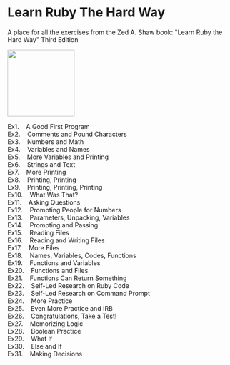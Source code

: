# Learn Ruby The Hard Way
A place for all the exercises from the Zed A. Shaw book: "Learn Ruby the Hard Way" Third Edition

[<img src="https://images-na.ssl-images-amazon.com/images/I/514%2BuJSdhhL._SY344_BO1,204,203,200_.jpg" width=150>](https://www.amazon.co.uk/Learn-Ruby-Hard-Way-Computational/dp/032188499X)

Ex1.&nbsp;&nbsp;&nbsp;&nbsp;A Good First Program\
Ex2.&nbsp;&nbsp;&nbsp;&nbsp;Comments and Pound Characters\
Ex3.&nbsp;&nbsp;&nbsp;&nbsp;Numbers and Math\
Ex4.&nbsp;&nbsp;&nbsp;&nbsp;Variables and Names\
Ex5.&nbsp;&nbsp;&nbsp;&nbsp;More Variables and Printing\
Ex6.&nbsp;&nbsp;&nbsp;&nbsp;Strings and Text\
Ex7.&nbsp;&nbsp;&nbsp;&nbsp;More Printing\
Ex8.&nbsp;&nbsp;&nbsp;&nbsp;Printing, Printing\
Ex9.&nbsp;&nbsp;&nbsp;&nbsp;Printing, Printing, Printing\
Ex10.&nbsp;&nbsp;&nbsp;&nbsp;What Was That?\
Ex11.&nbsp;&nbsp;&nbsp;&nbsp;Asking Questions\
Ex12.&nbsp;&nbsp;&nbsp;&nbsp;Prompting People for Numbers\
Ex13.&nbsp;&nbsp;&nbsp;&nbsp;Parameters, Unpacking, Variables\
Ex14.&nbsp;&nbsp;&nbsp;&nbsp;Prompting and Passing\
Ex15.&nbsp;&nbsp;&nbsp;&nbsp;Reading Files\
Ex16.&nbsp;&nbsp;&nbsp;&nbsp;Reading and Writing Files\
Ex17.&nbsp;&nbsp;&nbsp;&nbsp;More Files\
Ex18.&nbsp;&nbsp;&nbsp;&nbsp;Names, Variables, Codes, Functions\
Ex19.&nbsp;&nbsp;&nbsp;&nbsp;Functions and Variables\
Ex20.&nbsp;&nbsp;&nbsp;&nbsp;Functions and Files\
Ex21.&nbsp;&nbsp;&nbsp;&nbsp;Functions Can Return Something\
Ex22.&nbsp;&nbsp;&nbsp;&nbsp;Self-Led Research on Ruby Code\
Ex23.&nbsp;&nbsp;&nbsp;&nbsp;Self-Led Research on Command Prompt\
Ex24.&nbsp;&nbsp;&nbsp;&nbsp;More Practice\
Ex25.&nbsp;&nbsp;&nbsp;&nbsp;Even More Practice and IRB\
Ex26.&nbsp;&nbsp;&nbsp;&nbsp;Congratulations, Take a Test!\
Ex27.&nbsp;&nbsp;&nbsp;&nbsp;Memorizing Logic\
Ex28.&nbsp;&nbsp;&nbsp;&nbsp;Boolean Practice\
Ex29.&nbsp;&nbsp;&nbsp;&nbsp;What If\
Ex30.&nbsp;&nbsp;&nbsp;&nbsp;Else and If\
Ex31.&nbsp;&nbsp;&nbsp;&nbsp;Making Decisions
